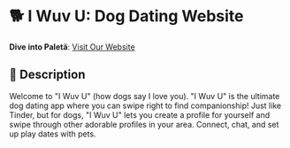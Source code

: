 #  🐕 I Wuv U: Dog Dating Website 


**Dive into Paletä**: [Visit Our Website](https://mountain-madness.vercel.app/)<br>


## 🌟 Description

Welcome to "I Wuv U" (how dogs say I love you). "I Wuv U" is the ultimate dog dating app where you can swipe right to find companionship! Just like Tinder, but for dogs, "I Wuv U" lets you create a profile for yourself and swipe through other adorable profiles in your area. Connect, chat, and set up play dates with pets.